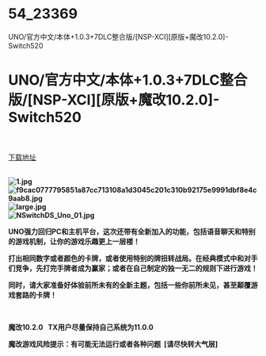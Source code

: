# 54_23369
UNO/官方中文/本体+1.0.3+7DLC整合版/[NSP-XCI][原版+魔改10.2.0]-Switch520
# UNO/官方中文/本体+1.0.3+7DLC整合版/[NSP-XCI][原版+魔改10.2.0]-Switch520
 <br/></br>
[下载地址](https://www.switch520.cc/article/23369 "下载地址")
<br/></br>

<p><strong><img title="1.jpg" src="https://www.switch520.cc/muke_img/2021_10_16_59296dacdd5e1.jpg" alt="1.jpg"></strong><br>
<strong><img title="f9cac0777795851a87cc713108a1d3045c201c310b92175e9991dbf8e4c9aab8.jpg" src="https://www.switch520.cc/muke_img/2021_10_16_72b14f42422d5.jpg" alt="f9cac0777795851a87cc713108a1d3045c201c310b92175e9991dbf8e4c9aab8.jpg"></strong><br>
<strong><img title="large.jpg" src="https://www.switch520.cc/muke_img/2021_10_16_e4a0fd181b212.jpg" alt="large.jpg"></strong><br>
<strong><img title="NSwitchDS_Uno_01.jpg" src="https://www.switch520.cc/muke_img/2021_10_16_7149d6e1fe2c2.jpg" alt="NSwitchDS_Uno_01.jpg">&nbsp;</strong></p>
<p><strong>UNO强力回归PC和主机平台，这次还带有全新加入的功能，包括语音聊天和特别的游戏机制，让你的游戏乐趣更上一层楼！</strong></p>
<p><strong>打出相同数字或者颜色的卡牌，或者使用特别的牌扭转战局。在经典模式中和对手们竞争，先打完手牌者成为赢家；或者在自己制定的独一无二的规则下进行游戏！</strong></p>
<p><strong>同时，请大家准备好体验前所未有的全新主题，包括一些你前所未见，甚至颠覆游戏套路的卡牌！</strong></p>
<p>&nbsp;</p>
<p><strong>魔改10.2.0 &nbsp;&nbsp;TX用户尽量保持自己系统为11.0.0</strong></p>
<p><strong>魔改游戏风险提示：有可能无法运行或者各种问题 &nbsp;[请尽快转大气层]</strong></p>

